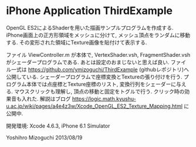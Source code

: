 iPhone Application ThirdExample
============
OpenGL ES2によるShaderを用いた描画サンプルプログラムを作成する.
iPhone画面上の正方形領域をメッシュに分けて, メッシュ頂点をランダムに移動する.
その変形された領域にTexture画像を貼付けて表示する.

ファイル ViewController.m が本体で, VertexShader.vsh, FragmentShader.vshがシェーダープログラムである.
あとは設定のおまじないと思えば良い. ファイル一式は https://github.com/ymizoguchi/ThirdExample (githubレポジトリ)へ
公開している. シェーダープログラムで座標変換とTextureの張り付けを行う. プログラム本体では点座標とTexture座標のリスト, 
変換行列をシェーダーに与える. マウスクリックも理解し, 頂点の移動と固定をトグルで行う. クリック時の効果音も入れた. 
解説はブログ https://logic.math.kyushu-u.ac.jp/wiki/pages/a4e4z3w/Xcode_OpenGL_ES2_Texture_Mapping.html に公開中.

開発環境: Xcode 4.6.3, iPhone 6.1 Simulator

Yoshihro Mizoguchi
2013/08/19
